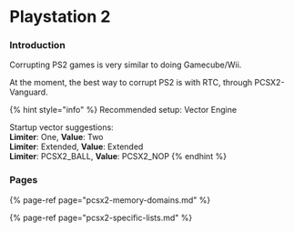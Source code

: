 # Playstation 2

### Introduction

Corrupting PS2 games is very similar to doing Gamecube/Wii.

At the moment, the best way to corrupt PS2 is with RTC, through PCSX2-Vanguard.

{% hint style="info" %}
Recommended setup: Vector Engine   
  
Startup vector suggestions:  
**Limiter**: One, **Value**: Two  
**Limiter**: Extended, **Value**: Extended  
**Limiter**: PCSX2\_BALL, **Value**: PCSX2\_NOP
{% endhint %}

### Pages

{% page-ref page="pcsx2-memory-domains.md" %}

{% page-ref page="pcsx2-specific-lists.md" %}



